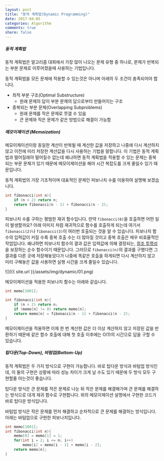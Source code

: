 ```yaml
---
layout: post
title: "동적 계획법(Dynamic Programming)"
date: 2017-04-05
categories: Algorithm
comments: true
share: false
---
```

##### 동적 계획법

동적 계획법은 알고리즘 대회에서 가장 많이 나오는 문제 유형 중 하나로, 문제가 반복되는 부분 문제로 이루어졌을때 사용하는 기법입니다.

동적 계획법을 모든 문제에 적용할 수 있는것은 아니며 아래의 두 조건이 충족되어야 합니다.

- 최적 부분 구조(Optimal Substructure)
  + 원래 문제의 답이 부분 문제의 답으로부터 만들어지는 구조
- 중복되는 부분 문제(Overlapping Subproblems)
  + 원래 문제를 작은 문제로 쪼갤 수 있음
  + 큰 문제와 작은 문제가 같은 방법으로 해결이 가능함

##### 메모이제이션 (Memoization)

메모이제이션이랑 동일한 계산이 반복될 때 계산한 값을 저장하고 나중에 다시 계산하지 않고 이전에 미리 저장한 계산값을 다시 사용하는 기법을 말합니다. 이 기법은 동적 계획법과 떨어질래야 떨어질수 없는데 왜냐하면 동적 계획법을 적용할 수 있는 문제는 중복되는 부문 문제가 있기 때문에 메모이제이션을 해야 시간 복잡도를 크게 줄일수 있기 때문입니다.

동적 계획법의 가장 기초적이며 대표적인 문제인 피보나치 수를 이용하여 설명해 보겠습니다.

```cpp
int fibonacci(int n){
    if (n < 2) return n;
    return fibonacci(n - 1) + fibonacci(n - 2);
}
```

피보나치 수를 구하는 평범한 재귀 함수입니다. 만약 `fibonacci(6)`을 호출하면 어떤 일이 발생할까요? 아래 이미지 처럼 재귀적으로 함수를 호출하게 되는데 여기서 `fibonacci(2)`나 `fibonacci(3)`이 여러번 호출되는 것을 알 수 있습니다.
피보나치 함수의 입력값이 커질 수록 중복 호출 수는 더 많아질 것이고 중복 호출은 매우 비효율적인 작업입니다. 왜냐하면 피보나치 함수의 결과 값은 입력값에 의해 결정되는, [참조 투명성](https://en.wikipedia.org/wiki/Referential_transparency)을 보장하는 순수 함수이기 때문입니다. 그러므로 `fibonacci(n)`의 결과를 구했다면 그 결과를 다른 곳에 저장해놓았다가 나중에 똑같은 호출을 하게되면 다시 계산하지 않고 미리 구해놓은 값을 사용하면 실행 시간을 크게 줄일수 있습니다.

![]({{ site.url }}/assets/img/dynamic/01.png)

메모이제이션을 적용한 피보나치 함수는 아래와 같습니다.

```cpp
int memo[1001];

int fibonacci(int n){
    if (n < 2) return n;
    if (memo[n] != 0) return memo[n];
    return memo[n] = fibonacci(n - 1) + fibonacci(n - 2);
}
```

메모이제이션을 적용하면 이제 한 번 계산한 값은 더 이상 계산하지 않고 저장된 값을 반환하기 때문에 같은 함수 호출에 대해 첫 호출 이후에는 O(1)의 시간으로 답을 구할 수 있습니다.

##### 탑다운(Top-Down), 바텀업(Bottom-Up)

동적 계획법은 두 가지 방식으로 구현이 가능합니다. 바로 탑다운 방식과 바텀업 방식인데, 이 둘의 구현은 상황에 따라 성능 차이가 크게 날 수도 있기 때문에 두 방식 모두 구현할줄 아는것이 좋습니다.

탑다운 방식은 큰 문제를 작은 문제로 나눈 뒤 작은 문제를 해결해가며 큰 문제를 해결하는 방식으로 대개 재귀 함수로 구현합니다. 위의 메모이제이션 설명에서 구현한 코드가 바로 탑다운 방식입니다.

바텀업 방식은 작은 문제를 먼저 해결하고 순차적으로 큰 문제를 해결하는 방식입니다. 아래는 바텀업으로 구현한 피보나치입니다.

```cpp
int memo[1001];
int fibonacci(int n){
    memo[0] = memo[1] = 1;
    for(int i = 2; i <= n; i++)
        memo[i] = memo[i - 1] + memo[i - 2];
    return memo[n];
}
```